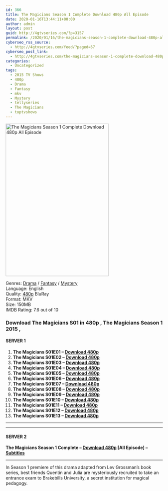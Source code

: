 ```yaml
---
id: 366
title: The Magicians Season 1 Complete Download 480p All Episode
date: 2020-01-16T13:44:11+00:00
author: admin
layout: post
guid: http://4gtvseries.com/?p=3157
permalink: /2020/01/16/the-magicians-season-1-complete-download-480p-all-episode/
cyberseo_rss_source:
  - http://4gtvseries.com/feed/?paged=57
cyberseo_post_link:
  - http://4gtvseries.com/the-magicians-season-1-complete-download-480p-all-episode/
categories:
  - Uncategorized
tags:
  - 2015 TV Shows
  - 480p
  - Drama
  - Fantasy
  - mkv
  - Mystery
  - tellyseries
  - The Magicians
  - toptvshows
---
```

<img loading="lazy" class="aligncenter" src="https://3.bp.blogspot.com/-VCMczqqshlo/XiBTVN9oj0I/AAAAAAAAA3c/fyiYn8KmccQ0xP71qcTRsgQdsVhFltjOgCK4BGAYYCw/s1600/The%2BMagicians%2BSeason%2B1.jpg" alt="The Magicians Season 1 Complete Download 480p All Episode" width="330" height="488" />

Genres:&nbsp;<a href="http://4gtvseries.com/tag/drama/" data-wpel-link="internal">Drama</a> / <a href="http://4gtvseries.com/tag/fantasy/" data-wpel-link="internal">Fantasy</a> / <a href="http://4gtvseries.com/tag/mystery/" data-wpel-link="internal">Mystery</a>  
Language: English  
Quality:&nbsp;<a href="http://4gtvseries.com/tag/480p/" data-wpel-link="internal">480p</a> BluRay  
Format: MKV  
Size: 150MB  
IMDB Rating: 7.6 out of 10

### **Download The Magicians S01 in 480p , The Magicians Season 1 2015 ,&nbsp;**

#### <span><strong>SERVER 1</strong></span>

  1. **The Magicians S01E01 – <a href="http://slink.dl480p.xyz/QUZNrW" data-wpel-link="external" target="_blank" rel="nofollow external noopener noreferrer" class="wpel-icon-left"><i class="wpel-icon fa fa-download" aria-hidden="true"></i>Download 480p</a>**
  2. **The Magicians S01E02 – <a href="http://slink.dl480p.xyz/MtcMdHX" data-wpel-link="external" target="_blank" rel="nofollow external noopener noreferrer" class="wpel-icon-left"><i class="wpel-icon fa fa-download" aria-hidden="true"></i>Download 480p</a>**
  3. **The Magicians S01E03 – <a href="http://slink.dl480p.xyz/gGatUWg" data-wpel-link="external" target="_blank" rel="nofollow external noopener noreferrer" class="wpel-icon-left"><i class="wpel-icon fa fa-download" aria-hidden="true"></i>Download 480p</a>**
  4. **The Magicians S01E04 – <a href="http://slink.dl480p.xyz/Olo3YP" data-wpel-link="external" target="_blank" rel="nofollow external noopener noreferrer" class="wpel-icon-left"><i class="wpel-icon fa fa-download" aria-hidden="true"></i>Download 480p</a>**
  5. **The Magicians S01E05 – <a href="http://slink.dl480p.xyz/krN5La" data-wpel-link="external" target="_blank" rel="nofollow external noopener noreferrer" class="wpel-icon-left"><i class="wpel-icon fa fa-download" aria-hidden="true"></i>Download 480p</a>**
  6. **The Magicians S01E06 – <a href="http://slink.dl480p.xyz/82bhr" data-wpel-link="external" target="_blank" rel="nofollow external noopener noreferrer" class="wpel-icon-left"><i class="wpel-icon fa fa-download" aria-hidden="true"></i>Download 480p</a>**
  7. **The Magicians S01E07 – <a href="http://slink.dl480p.xyz/JkEBHqs" data-wpel-link="external" target="_blank" rel="nofollow external noopener noreferrer" class="wpel-icon-left"><i class="wpel-icon fa fa-download" aria-hidden="true"></i>Download 480p</a>**
  8. **The Magicians S01E08 – <a href="http://slink.dl480p.xyz/dhco7Wc" data-wpel-link="external" target="_blank" rel="nofollow external noopener noreferrer" class="wpel-icon-left"><i class="wpel-icon fa fa-download" aria-hidden="true"></i>Download 480p</a>**
  9. **The Magicians S01E09 – <a href="http://slink.dl480p.xyz/3oZeIU45" data-wpel-link="external" target="_blank" rel="nofollow external noopener noreferrer" class="wpel-icon-left"><i class="wpel-icon fa fa-download" aria-hidden="true"></i>Download 480p</a>**
 10. **The Magicians S01E10 – <a href="http://slink.dl480p.xyz/uUuMptR" data-wpel-link="external" target="_blank" rel="nofollow external noopener noreferrer" class="wpel-icon-left"><i class="wpel-icon fa fa-download" aria-hidden="true"></i>Download 480p</a>**
 11. **The Magicians S01E11 – <a href="http://slink.dl480p.xyz/eutT0h" data-wpel-link="external" target="_blank" rel="nofollow external noopener noreferrer" class="wpel-icon-left"><i class="wpel-icon fa fa-download" aria-hidden="true"></i>Download 480p</a>**
 12. **The Magicians S01E12 – <a href="http://slink.dl480p.xyz/3JWw0J" data-wpel-link="external" target="_blank" rel="nofollow external noopener noreferrer" class="wpel-icon-left"><i class="wpel-icon fa fa-download" aria-hidden="true"></i>Download 480p</a>**
 13. **The Magicians S01E13 – <a href="http://slink.dl480p.xyz/fCx9F" data-wpel-link="external" target="_blank" rel="nofollow external noopener noreferrer" class="wpel-icon-left"><i class="wpel-icon fa fa-download" aria-hidden="true"></i>Download 480p</a>**

* * *

* * *

#### <span><strong>SERVER 2</strong></span>

**The Magicians Season 1 Complete – <a href="http://dl480p.xyz/3396/" data-wpel-link="external" target="_blank" rel="nofollow external noopener noreferrer" class="wpel-icon-left"><i class="wpel-icon fa fa-download" aria-hidden="true"></i>Download 480p</a> [All Episode] – <a href="https://subscene.com/subtitles/the-magicians-first-season" data-wpel-link="external" target="_blank" rel="nofollow external noopener noreferrer" class="wpel-icon-left"><i class="wpel-icon fa fa-download" aria-hidden="true"></i>Subtitles</a>**

* * *

In Season 1 premiere of this drama adapted from Lev Grossman’s book series, best friends Quentin and Julia are mysteriously recruited to take an entrance exam to Brakebills University, a secret institution for magical pedagogy.

<div align="center">
</div>